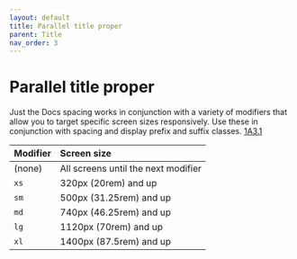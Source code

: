 ```yaml
---
layout: default
title: Parallel title proper
parent: Title
nav_order: 3
---
```


# Parallel title proper

Just the Docs spacing works in conjunction with a variety of modifiers that allow you to target specific screen sizes responsively. Use these in conjunction with spacing and display prefix and suffix classes. [1A3.1](https://ladylazarus3.github.io/Test/docs/Title/Title-proper/#1A3.1)

| Modifier  | Screen size                          |
|:----------|:-------------------------------------|
| (none)    | All screens until the next modifier  |
| `xs`      | 320px (20rem) and up                 |
| `sm`      | 500px (31.25rem) and up              |
| `md`      | 740px (46.25rem) and up              |
| `lg`      | 1120px (70rem) and up                |
| `xl`      | 1400px (87.5rem) and up              |
